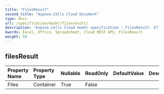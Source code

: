 ```yaml
---
title: "FilesResult"
second_title: "Aspose.Cells Cloud Document"
type: docs
url: /specification/model/filesresult/
description: "Aspose.Cells Cloud model specification : FilesResult. Effortlessly handle Excel and other spreadsheet documents with features like opening, generating, editing, splitting, merging, comparing, and converting."
kwords: Excel, Office, Spreadsheet, Cloud REST API, FilesResult
weight: 50
---
```


## **filesResult**

 

| Property Name | Property Type | Nullable |  ReadOnly | DefaultValue | Description | 
| :- | :- | :- |:- |  :- | :- |
| Files | Container | True |  False |  |  |  

